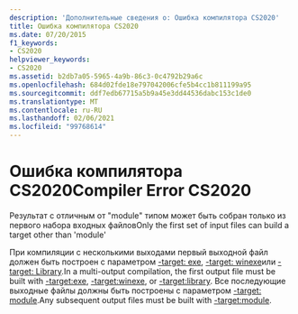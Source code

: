 ```yaml
---
description: 'Дополнительные сведения о: Ошибка компилятора CS2020'
title: Ошибка компилятора CS2020
ms.date: 07/20/2015
f1_keywords:
- CS2020
helpviewer_keywords:
- CS2020
ms.assetid: b2db7a05-5965-4a9b-86c3-0c4792b29a6c
ms.openlocfilehash: 684d02fde18e797042006cfe5b4cc1b811199a95
ms.sourcegitcommit: ddf7edb67715a5b9a45e3dd44536dabc153c1de0
ms.translationtype: MT
ms.contentlocale: ru-RU
ms.lasthandoff: 02/06/2021
ms.locfileid: "99768614"
---
```

# <a name="compiler-error-cs2020"></a><span data-ttu-id="a6b09-103">Ошибка компилятора CS2020</span><span class="sxs-lookup"><span data-stu-id="a6b09-103">Compiler Error CS2020</span></span>

<span data-ttu-id="a6b09-104">Результат с отличным от "module" типом может быть собран только из первого набора входных файлов</span><span class="sxs-lookup"><span data-stu-id="a6b09-104">Only the first set of input files can build a target other than 'module'</span></span>  
  
 <span data-ttu-id="a6b09-105">При компиляции с несколькими выходами первый выходной файл должен быть построен с параметром [-target: exe](../language-reference/compiler-options/target-exe-compiler-option.md), [-target: winexe](../language-reference/compiler-options/target-winexe-compiler-option.md)или [-target: Library](../language-reference/compiler-options/target-library-compiler-option.md).</span><span class="sxs-lookup"><span data-stu-id="a6b09-105">In a multi-output compilation, the first output file must be built with [-target:exe](../language-reference/compiler-options/target-exe-compiler-option.md), [-target:winexe](../language-reference/compiler-options/target-winexe-compiler-option.md), or [-target:library](../language-reference/compiler-options/target-library-compiler-option.md).</span></span> <span data-ttu-id="a6b09-106">Все последующие выходные файлы должны быть построены с параметром [-target: module](../language-reference/compiler-options/target-module-compiler-option.md).</span><span class="sxs-lookup"><span data-stu-id="a6b09-106">Any subsequent output files must be built with [-target:module](../language-reference/compiler-options/target-module-compiler-option.md).</span></span>
